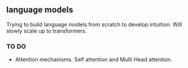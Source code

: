 ## language models

Trying to build language models from scratch to develop intuition. Will slowly scale up to transformers.

### TO DO

- Attention mechanisms. Self attention and Multi Head attention.